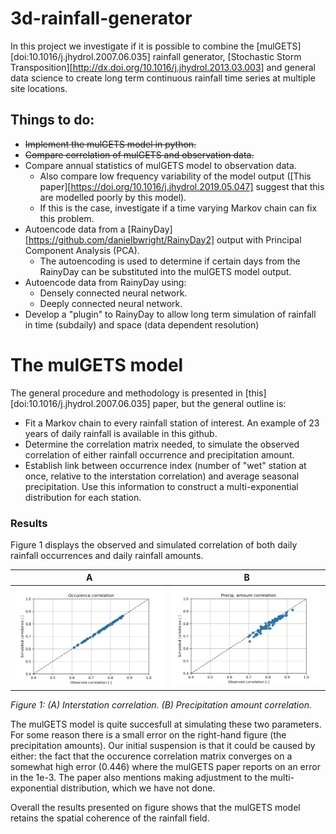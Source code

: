 # 3d-rainfall-generator
In this project we investigate if it is possible to combine the [mulGETS][doi:10.1016/j.jhydrol.2007.06.035] rainfall generator, [Stochastic Storm Transposition][http://dx.doi.org/10.1016/j.jhydrol.2013.03.003] and general data science to create long term continuous rainfall time series at multiple site locations.



## Things to do:

* ~~Implement the mulGETS model in python.~~
* ~~Compare correlation of mulGETS and observation data.~~
* Compare annual statistics of mulGETS model to observation data.
  * Also compare low frequency variability of the model output ([This paper][https://doi.org/10.1016/j.jhydrol.2019.05.047] suggest that this are modelled poorly by this model).
  * If this is the case, investigate if a time varying Markov chain can fix this problem.
* Autoencode data from a [RainyDay][https://github.com/danielbwright/RainyDay2] output with Principal Component Analysis (PCA).
  * The autoencoding is used to determine if certain days from the RainyDay can be substituted into the mulGETS model output.
* Autoencode data from RainyDay using:
  * Densely connected neural network.
  * Deeply connected neural network.
* Develop a "plugin" to RainyDay to allow long term simulation of rainfall in time (subdaily) and space (data dependent resolution)



# The mulGETS model

The general procedure and methodology is presented in [this][doi:10.1016/j.jhydrol.2007.06.035] paper, but the general outline is:

* Fit a Markov chain to every rainfall station of interest. An example of 23 years of daily rainfall is available in this github.
* Determine the correlation matrix needed, to simulate the observed correlation of either rainfall occurrence and precipitation amount.
* Establish link between occurrence index (number of "wet" station at once, relative to the interstation correlation) and average seasonal precipitation. Use this information to construct a multi-exponential distribution for each station.

### Results

Figure 1 displays the observed and simulated correlation of both daily rainfall occurrences and daily rainfall amounts. 

A             |  B
:-------------------------:|:-------------------------:
![](diagnostic_plots/occurence_correlation.png)  | ![](diagnostic_plots/precip_correlation.png) 
*Figure 1: (A) Interstation correlation. (B) Precipitation amount correlation.*

The mulGETS model is quite succesfull at simulating these two parameters. For some reason there is a small error on the right-hand figure (the precipitation amounts). Our initial suspension is that it could be caused by either: the fact that the occurence correlation matrix converges on a somewhat high error (0.446) where the mulGETS paper reports on an error in the 1e-3. The paper also mentions making adjustment to the multi-exponential distribution, which we have not done. 

Overall the results presented on figure shows that the mulGETS model retains the spatial coherence of the rainfall field.